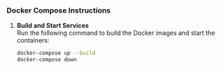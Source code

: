 ### Docker Compose Instructions

1. **Build and Start Services**  
   Run the following command to build the Docker images and start the containers:  
   ```bash
   docker-compose up --build
   docker-compose down


